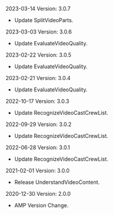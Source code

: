 2023-03-14 Version: 3.0.7
- Update SplitVideoParts.

2023-03-03 Version: 3.0.6
- Update EvaluateVideoQuality.

2023-02-22 Version: 3.0.5
- Update EvaluateVideoQuality.

2023-02-21 Version: 3.0.4
- Update EvaluateVideoQuality.

2022-10-17 Version: 3.0.3
- Update RecognizeVideoCastCrewList.

2022-09-29 Version: 3.0.2
- Update RecognizeVideoCastCrewList.

2022-06-28 Version: 3.0.1
- Update RecognizeVideoCastCrewList.

2021-02-01 Version: 3.0.0
- Release UnderstandVideoContent.

2020-12-30 Version: 2.0.0
- AMP Version Change.

